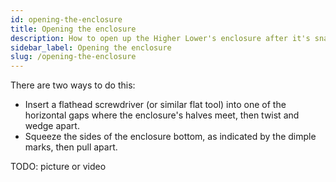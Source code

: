 ```yaml
---
id: opening-the-enclosure
title: Opening the enclosure
description: How to open up the Higher Lower's enclosure after it's snapped together
sidebar_label: Opening the enclosure
slug: /opening-the-enclosure
---
```


There are two ways to do this:

- Insert a flathead screwdriver (or similar flat tool) into one of the horizontal gaps where the enclosure's halves meet, then twist and wedge apart.
- Squeeze the sides of the enclosure bottom, as indicated by the dimple marks, then pull apart.

TODO: picture or video

